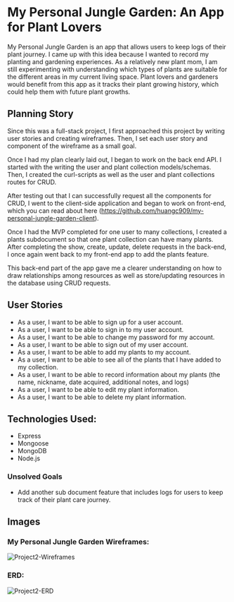 # My Personal Jungle Garden: An App for Plant Lovers

My Personal Jungle Garden is an app that allows users to keep logs of their plant journey. I came up with this idea because I wanted to record my planting and gardening experiences. As a relatively new plant mom, I am still experimenting with understanding which types of plants are suitable for the different areas in my current living space. Plant lovers and gardeners would benefit from this app as it tracks their plant growing history, which could help them with future plant growths.


## Planning Story

Since this was a full-stack project, I first approached this project by writing user stories and creating wireframes. Then, I set each user story and component of the wireframe as a small goal.

Once I had my plan clearly laid out, I began to work on the back end API. I started with the writing the user and plant collection models/schemas. Then, I created the curl-scripts as well as the user and plant collections routes for CRUD.

After testing out that I can successfully request all the components for CRUD, I went to the client-side application and began to work on front-end, which you can read about here (https://github.com/huangc909/my-personal-jungle-garden-client).

Once I had the MVP completed for one user to many collections, I created a plants subdocument so that one plant collection can have many plants. After completing the show, create, update, delete requests in the back-end, I once again went back to my front-end app to add the plants feature.

This back-end part of the app gave me a clearer understanding on how to draw relationships among resources as well as store/updating resources in the database using CRUD requests.


## User Stories

- As a user, I want to be able to sign up for a user account.
- As a user, I want to be able to sign in to my user account.
- As a user, I want to be able to change my password for my account.
- As a user, I want to be able to sign out of my user account.
- As a user, I want to be able to add my plants to my account.
- As a user, I want to be able to see all of the plants that I have added to my collection.
- As a user, I want to be able to record information about my plants (the name, nickname, date acquired, additional notes, and logs)
- As a user, I want to be able to edit my plant information.
- As a user, I want to be able to delete my plant information.


## Technologies Used:

- Express
- Mongoose
- MongoDB
- Node.js


### Unsolved Goals

- Add another sub document feature that includes logs for users to keep track of their plant care journey.

## Images
### My Personal Jungle Garden Wireframes:

![Project2-Wireframes](https://user-images.githubusercontent.com/53062479/86547397-e1f72180-bf06-11ea-9d17-0b9de6cfddf6.jpg)


### ERD:

![Project2-ERD](https://user-images.githubusercontent.com/53062479/86547712-e07a2900-bf07-11ea-9412-72062629f7e0.jpg)
